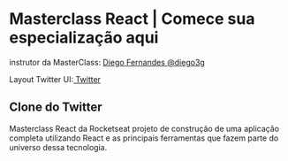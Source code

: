 # Masterclass React | Comece sua especialização aqui
<p>instrutor da MasterClass: <a href="https://github.com/diego3g"> Diego Fernandes @diego3g</a></p>

<p>Layout Twitter UI:<a href=" https://www.figma.com/community/file/..."> Twitter</a></p>

## Clone do Twitter

<p> Masterclass React da Rocketseat projeto de construção de uma aplicação completa utilizando React e as principais ferramentas que fazem parte do universo dessa tecnologia.
</p>
